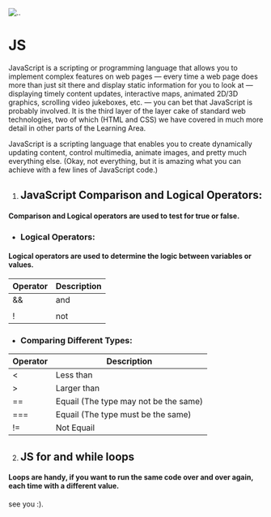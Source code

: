 ![..](https://res.cloudinary.com/practicaldev/image/fetch/s--ohpJlve1--/c_imagga_scale,f_auto,fl_progressive,h_420,q_auto,w_1000/https://res.cloudinary.com/drquzbncy/image/upload/v1586605549/javascript_banner_sxve2l.jpg)
# JS

JavaScript is a scripting or programming language that allows you to implement complex features on web pages — every time a web page does more than just sit there and display static information for you to look at — displaying timely content updates, interactive maps, animated 2D/3D graphics, scrolling video jukeboxes, etc. — you can bet that JavaScript is probably involved. It is the third layer of the layer cake of standard web technologies, two of which (HTML and CSS) we have covered in much more detail in other parts of the Learning Area.

JavaScript is a scripting language that enables you to create dynamically updating content, control multimedia, animate images, and pretty much everything else. (Okay, not everything, but it is amazing what you can achieve with a few lines of JavaScript code.)


1. ## JavaScript Comparison and Logical Operators:

#### Comparison and Logical operators are used to test for true or false.

- ### Logical Operators:


#### Logical operators are used to determine the logic between variables or values.

 Operator | Description
------------ | -------------
&& | and
|| | or
! | not

- ### Comparing Different Types:

 Operator | Description
------------ | -------------
< | Less than
> | Larger than
== | Equail (The type may not be the same)
=== | Equail (The type must be the same)
!= | Not Equail

2. ## JS for and while loops

#### Loops are handy, if you want to run the same code over and over again, each time with a different value.


see you :).






